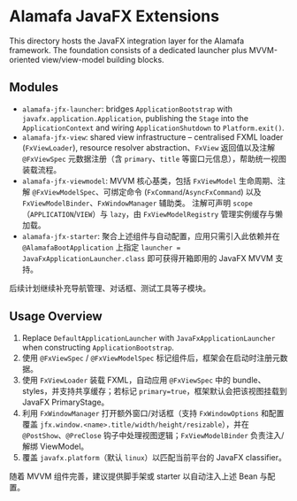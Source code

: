 # Alamafa JavaFX Extensions

This directory hosts the JavaFX integration layer for the Alamafa framework. The
foundation consists of a dedicated launcher plus MVVM-oriented view/view-model
building blocks.

## Modules

- `alamafa-jfx-launcher`: bridges `ApplicationBootstrap` with `javafx.application.Application`,
  publishing the `Stage` into the `ApplicationContext` and wiring `ApplicationShutdown`
  to `Platform.exit()`.
- `alamafa-jfx-view`: shared view infrastructure – centralised FXML loader (`FxViewLoader`),
  resource resolver abstraction、`FxView` 返回值以及注解 `@FxViewSpec` 元数据注册（含 `primary`、`title` 等窗口元信息），帮助统一视图装载流程。
- `alamafa-jfx-viewmodel`: MVVM 核心基类，包括 `FxViewModel` 生命周期、注解 `@FxViewModelSpec`、可绑定命令
  (`FxCommand`/`AsyncFxCommand`) 以及 `FxViewModelBinder`、`FxWindowManager` 辅助类。
  注解可声明 `scope`（`APPLICATION`/`VIEW`）与 `lazy`，由 `FxViewModelRegistry` 管理实例缓存与懒加载。
- `alamafa-jfx-starter`: 聚合上述组件与自动配置，应用只需引入此依赖并在 `@AlamafaBootApplication` 上指定
  `launcher = JavaFxApplicationLauncher.class` 即可获得开箱即用的 JavaFX MVVM 支持。

后续计划继续补充导航管理、对话框、测试工具等子模块。

## Usage Overview

1. Replace `DefaultApplicationLauncher` with `JavaFxApplicationLauncher` when
   constructing `ApplicationBootstrap`.
2. 使用 `@FxViewSpec` / `@FxViewModelSpec` 标记组件后，框架会在启动时注册元数据。
3. 使用 `FxViewLoader` 装载 FXML，自动应用 `@FxViewSpec` 中的 bundle、styles，并支持共享缓存；若标记 `primary=true`，框架默认会把该视图挂载到 JavaFX PrimaryStage。
4. 利用 `FxWindowManager` 打开额外窗口/对话框（支持 `FxWindowOptions` 和配置覆盖 `jfx.window.<name>.title/width/height/resizable`），并在 `@PostShow`、`@PreClose` 钩子中处理视图逻辑；`FxViewModelBinder` 负责注入/解绑 ViewModel。
5. 覆盖 `javafx.platform`（默认 `linux`）以匹配当前平台的 JavaFX classifier。

随着 MVVM 组件完善，建议提供脚手架或 starter 以自动注入上述 Bean 与配置。
